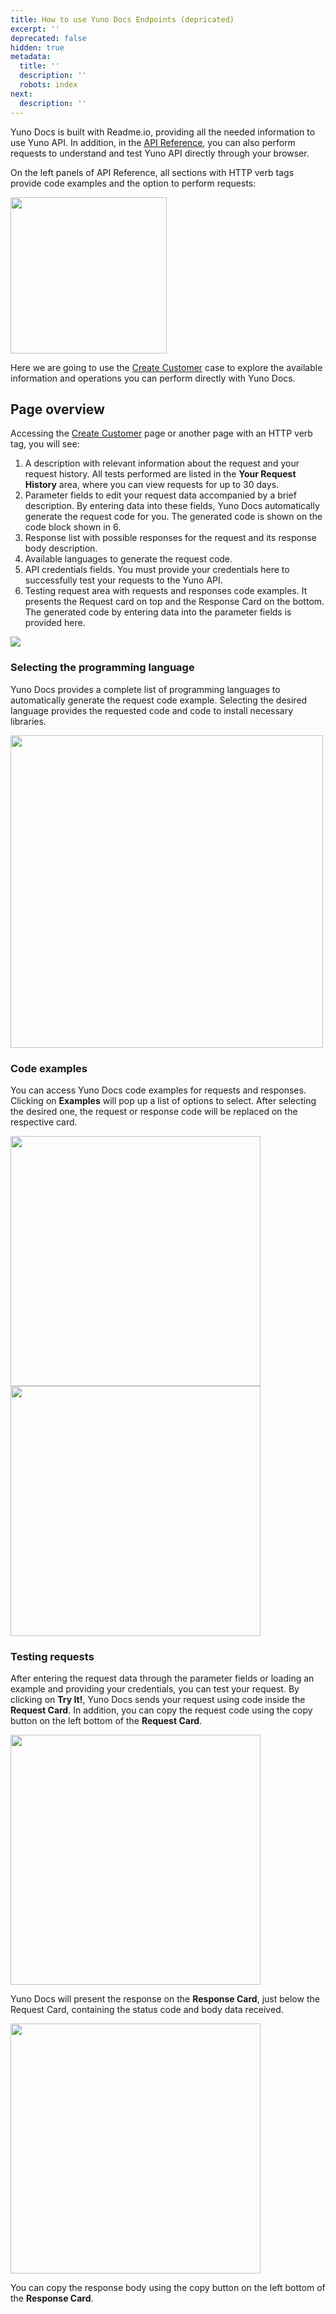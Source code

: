 ```yaml
---
title: How to use Yuno Docs Endpoints (depricated)
excerpt: ''
deprecated: false
hidden: true
metadata:
  title: ''
  description: ''
  robots: index
next:
  description: ''
---
```

Yuno Docs is built with Readme.io, providing all the needed information to use Yuno API. In addition, in the [API Reference](ref:introduction), you can also perform requests to understand and test Yuno API directly through your browser.

On the left panels of API Reference, all sections with  HTTP verb tags provide code examples and the option to perform requests:

<Image align="center" width="250px" src="https://raw.githubusercontent.com/writechoiceorg/yuno-images/main/doc/getStarted/howToUseYunoDocs/how_to_docs1.png" />

Here we are going to use the [Create Customer](ref:create-customer) case to explore the available information and operations you can perform directly with Yuno Docs.

## Page overview

Accessing the [Create Customer](ref:create-customer) page or another page with an HTTP verb tag, you will see:

1. A description with relevant information about the request and your request history. All tests performed are listed in the **Your Request History** area, where you can view requests for up to 30 days.
2. Parameter fields to edit your request data accompanied by a brief description. By entering data into these fields, Yuno Docs automatically generate the request code for you. The generated code is shown on the code block shown in 6.
3. Response list with possible responses for the request and its response body description.
4. Available languages to generate the request code.
5. API credentials fields. You must provide your credentials here to successfully test your requests to the Yuno API.
6. Testing request area with requests and responses code examples. It presents the Request card on top and the Response Card on the bottom. The generated code by entering data into the parameter fields is provided here.

<Image align="center" src="https://raw.githubusercontent.com/writechoiceorg/yuno-images/main/doc/getStarted/howToUseYunoDocs/how_to_docs2.png" />

### Selecting the programming language

Yuno Docs provides a complete list of programming languages to automatically generate the request code example. Selecting the desired language provides the requested code and code to install necessary libraries.

<Image align="center" width="500px" src="https://raw.githubusercontent.com/writechoiceorg/yuno-images/main/doc/getStarted/howToUseYunoDocs/how_to_docs3.png" />

### Code examples

You can access Yuno Docs code examples for requests and responses. Clicking on **Examples** will pop up a list of options to select. After selecting the desired one, the request or response code will be replaced on the respective card.

<Image align="center" width="400px" src="https://raw.githubusercontent.com/writechoiceorg/yuno-images/main/doc/getStarted/howToUseYunoDocs/how_to_docs4.png" />

<Image align="center" width="400px" src="https://raw.githubusercontent.com/writechoiceorg/yuno-images/main/doc/getStarted/howToUseYunoDocs/how_to_docs5.png" />

### Testing requests

After entering the request data through the parameter fields or loading an example and providing your credentials, you can test your request. By clicking on **Try It!**, Yuno Docs sends your request using code inside the **Request Card**. In addition, you can copy the request code using the copy button on the left bottom of the **Request Card**.

<Image align="center" width="400px" src="https://raw.githubusercontent.com/writechoiceorg/yuno-images/main/doc/getStarted/howToUseYunoDocs/how_to_docs6.png" />

Yuno Docs will present the response on the **Response Card**, just below the Request Card, containing the status code and body data received.

<Image align="center" width="400px" src="https://raw.githubusercontent.com/writechoiceorg/yuno-images/main/doc/getStarted/howToUseYunoDocs/how_to_docs7.png" />

You can copy the response body using the copy button on the left bottom of the **Response Card**.
